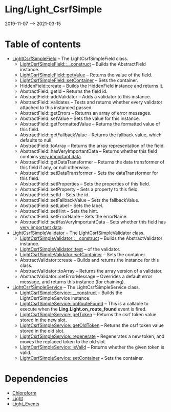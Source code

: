 Ling/Light_CsrfSimple
================
2019-11-07 --> 2021-03-15




Table of contents
===========

- [LightCsrfSimpleField](https://github.com/lingtalfi/Light_CsrfSimple/blob/master/doc/api/Ling/Light_CsrfSimple/Chloroform/Field/LightCsrfSimpleField.md) &ndash; The LightCsrfSimpleField class.
    - [LightCsrfSimpleField::__construct](https://github.com/lingtalfi/Light_CsrfSimple/blob/master/doc/api/Ling/Light_CsrfSimple/Chloroform/Field/LightCsrfSimpleField/__construct.md) &ndash; Builds the AbstractField instance.
    - [LightCsrfSimpleField::getValue](https://github.com/lingtalfi/Light_CsrfSimple/blob/master/doc/api/Ling/Light_CsrfSimple/Chloroform/Field/LightCsrfSimpleField/getValue.md) &ndash; Returns the value of the field.
    - [LightCsrfSimpleField::setContainer](https://github.com/lingtalfi/Light_CsrfSimple/blob/master/doc/api/Ling/Light_CsrfSimple/Chloroform/Field/LightCsrfSimpleField/setContainer.md) &ndash; Sets the container.
    - HiddenField::create &ndash; Builds the HiddenField instance and returns it.
    - AbstractField::getId &ndash; Returns the field id.
    - AbstractField::addValidator &ndash; Adds a validator to this instance.
    - AbstractField::validates &ndash; Tests and returns whether every validator attached to this instanced passed.
    - AbstractField::getErrors &ndash; Returns an array of error messages.
    - AbstractField::setValue &ndash; Sets the value for this instance.
    - AbstractField::getFormattedValue &ndash; Returns the formatted value of this field.
    - AbstractField::getFallbackValue &ndash; Returns the fallback value, which defaults to null.
    - AbstractField::toArray &ndash; Returns the array representation of the field.
    - AbstractField::hasVeryImportantData &ndash; Returns whether this field contains [very important data](https://github.com/lingtalfi/Chloroform/blob/master/doc/pages/chloroform-discussion.md#the-concept-of-very-important-data).
    - AbstractField::getDataTransformer &ndash; Returns the data transformer of this field if any, or null otherwise.
    - AbstractField::setDataTransformer &ndash; Sets the dataTransformer for this field.
    - AbstractField::setProperties &ndash; Sets the properties of this field.
    - AbstractField::setProperty &ndash; Sets a property to this field.
    - AbstractField::setId &ndash; Sets the id.
    - AbstractField::setFallbackValue &ndash; Sets the fallbackValue.
    - AbstractField::setLabel &ndash; Sets the label.
    - AbstractField::setHint &ndash; Sets the hint.
    - AbstractField::setErrorName &ndash; Sets the errorName.
    - AbstractField::setHasVeryImportantData &ndash; Sets whether this field has [very important data](https://github.com/lingtalfi/Chloroform/blob/master/doc/pages/chloroform-discussion.md#the-concept-of-very-important-data).
- [LightCsrfSimpleValidator](https://github.com/lingtalfi/Light_CsrfSimple/blob/master/doc/api/Ling/Light_CsrfSimple/Chloroform/Validator/LightCsrfSimpleValidator.md) &ndash; The LightCsrfSimpleValidator class.
    - [LightCsrfSimpleValidator::__construct](https://github.com/lingtalfi/Light_CsrfSimple/blob/master/doc/api/Ling/Light_CsrfSimple/Chloroform/Validator/LightCsrfSimpleValidator/__construct.md) &ndash; Builds the AbstractValidator instance.
    - [LightCsrfSimpleValidator::test](https://github.com/lingtalfi/Light_CsrfSimple/blob/master/doc/api/Ling/Light_CsrfSimple/Chloroform/Validator/LightCsrfSimpleValidator/test.md) &ndash; of the validator.
    - [LightCsrfSimpleValidator::setContainer](https://github.com/lingtalfi/Light_CsrfSimple/blob/master/doc/api/Ling/Light_CsrfSimple/Chloroform/Validator/LightCsrfSimpleValidator/setContainer.md) &ndash; Sets the container.
    - AbstractValidator::create &ndash; Builds and returns the instance for this class.
    - AbstractValidator::toArray &ndash; Returns the array version of a validator.
    - AbstractValidator::setErrorMessage &ndash; Overrides a default error message, and returns this instance (for chaining).
- [LightCsrfSimpleService](https://github.com/lingtalfi/Light_CsrfSimple/blob/master/doc/api/Ling/Light_CsrfSimple/Service/LightCsrfSimpleService.md) &ndash; The LightCsrfSimpleService class.
    - [LightCsrfSimpleService::__construct](https://github.com/lingtalfi/Light_CsrfSimple/blob/master/doc/api/Ling/Light_CsrfSimple/Service/LightCsrfSimpleService/__construct.md) &ndash; Builds the LightCsrfSimpleService instance.
    - [LightCsrfSimpleService::onRouteFound](https://github.com/lingtalfi/Light_CsrfSimple/blob/master/doc/api/Ling/Light_CsrfSimple/Service/LightCsrfSimpleService/onRouteFound.md) &ndash; This is a callable to execute when the **Ling.Light.on_route_found** event is fired.
    - [LightCsrfSimpleService::getToken](https://github.com/lingtalfi/Light_CsrfSimple/blob/master/doc/api/Ling/Light_CsrfSimple/Service/LightCsrfSimpleService/getToken.md) &ndash; Returns the csrf token value stored in the new slot.
    - [LightCsrfSimpleService::getOldToken](https://github.com/lingtalfi/Light_CsrfSimple/blob/master/doc/api/Ling/Light_CsrfSimple/Service/LightCsrfSimpleService/getOldToken.md) &ndash; Returns the csrf token value stored in the old slot.
    - [LightCsrfSimpleService::regenerate](https://github.com/lingtalfi/Light_CsrfSimple/blob/master/doc/api/Ling/Light_CsrfSimple/Service/LightCsrfSimpleService/regenerate.md) &ndash; Regenerates a new token, and moves the replaced token to the old slot.
    - [LightCsrfSimpleService::isValid](https://github.com/lingtalfi/Light_CsrfSimple/blob/master/doc/api/Ling/Light_CsrfSimple/Service/LightCsrfSimpleService/isValid.md) &ndash; Returns whether the given token is valid.
    - [LightCsrfSimpleService::setContainer](https://github.com/lingtalfi/Light_CsrfSimple/blob/master/doc/api/Ling/Light_CsrfSimple/Service/LightCsrfSimpleService/setContainer.md) &ndash; Sets the container.


Dependencies
============
- [Chloroform](https://github.com/lingtalfi/Chloroform)
- [Light](https://github.com/lingtalfi/Light)
- [Light_Events](https://github.com/lingtalfi/Light_Events)


